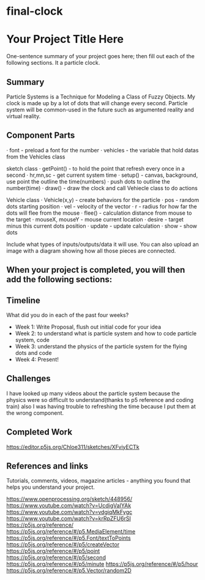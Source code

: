 # final-clock

# Your Project Title Here

One-sentence summary of your project goes here; then fill out each of the following sections.
It a particle clock.

## Summary

Particle Systems is a Technique for Modeling a Class of Fuzzy Objects. My clock is made up by a lot of dots that will change every second. Particle system will be common-used in the future such as argumented reality and virtual reality. 

## Component Parts

· font - preload a font for the number
· vehicles - the variable that hold datas from the Vehicles class

sketch class
· getPoint() - to hold the point that refresh every once in a second
   · hr,mn,sc - get current system time
· setup() - canvas, background, use point the outline the time(numbers)
   · push dots to outline the number(time) 
· draw() - draw the clock and call Vehiecle class to do actions

Vehicle class
· Vehicle(x,y) - create behaviors for the particle
· pos - random dots starting position
· vel - velocity of the vector
· r - radius for how far the dots will flee from the mouse
· flee() - calculation distance from mouse to the target
· mouseX, mouseY - mouse current location
· desire - target minus this current dots position
· update - update calculation
· show - show dots

Include what types of inputs/outputs/data it will use. You can also upload an image with a diagram showing how all those pieces are connected.

## When your project is completed, you will then add the following sections:

## Timeline

What did you do in each of the past four weeks?

- Week 1: Write Proposal, flush out initial code for your idea
- Week 2: to understand what is particle system and how to code particle system, code
- Week 3: understand the physics of the particle system for the flying dots and code
- Week 4: Present!
 
## Challenges

I have looked up many videos about the particle system because the physics were so difficult to understand(thanks to p5 reference and coding train) also I was having trouble to refreshing the time because I put them at the wrong component. 

## Completed Work

https://editor.p5js.org/Chloe311/sketches/XFviyECTk

## References and links

Tutorials, comments, videos, magazine articles - anything you found that helps you understand your project.

https://www.openprocessing.org/sketch/448956/
https://www.youtube.com/watch?v=UcdigVaIYAk
https://www.youtube.com/watch?v=vdgiqMkFygc
https://www.youtube.com/watch?v=krRpZFU6rSI
https://p5js.org/reference/
https://p5js.org/reference/#/p5.MediaElement/time
https://p5js.org/reference/#/p5.Font/textToPoints
https://p5js.org/reference/#/p5/createVector
https://p5js.org/reference/#/p5/point
https://p5js.org/reference/#/p5/second
https://p5js.org/reference/#/p5/minute
https://p5js.org/reference/#/p5/hour
https://p5js.org/reference/#/p5.Vector/random2D
